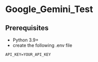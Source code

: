 # Google_Gemini_Test

## Prerequisites
- Python 3.9+
- create the following .env file
```
API_KEY=YOUR_API_KEY
```